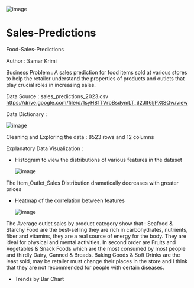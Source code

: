 ![image](https://github.com/SamarKri/sales-predictions/assets/136517111/9d44f9cc-3363-4a25-aa65-b286518a6ecb)
# Sales-Predictions

Food-Sales-Predictions

Author : 
Samar Krimi

Business Problem : 
A sales prediction for food items sold at various stores to help the retailer understand the properties of products and outlets that play crucial roles in increasing sales.

Data Source : sales_predictions_2023.csv
https://drive.google.com/file/d/1syH81TVrbBsdymLT_jl2JIf6IjPXtSQw/view

Data Dictionary :

![image](https://github.com/SamarKri/sales-predictions/assets/136517111/a7edf536-1174-4ce9-b46b-7e13beaf292c)


Cleaning and Exploring the data : 8523 rows and 12 columns

Explanatory Data Visualization :

- Histogram to view the distributions of various features in the dataset

  ![image](https://github.com/SamarKri/sales-predictions/assets/136517111/e4e74db0-a1e7-40d6-a0a7-35a05b2034a2)

The Item_Outlet_Sales Distribution dramatically decreases with greater prices

- Heatmap of the correlation between features

   ![image](https://github.com/SamarKri/sales-predictions/assets/136517111/876d45d7-c47c-46b2-a10b-a5792cfe7377)

The Average outlet sales by product category show that :
Seafood & Starchy Food are the best-selling they are rich in carbohydrates, nutrients, fiber and vitamins, they are a real source of energy for the body. They are ideal for physical and mental activities. 
In second order are Fruits and Vegetables & Snack Foods which are the most consumed by most people and thirdly Dairy, Canned & Breads. 
Baking Goods & Soft Drinks are the least sold, may be retailer must change their places in the store and I think that they are not recommended for people with certain diseases.

- Trends by Bar Chart


